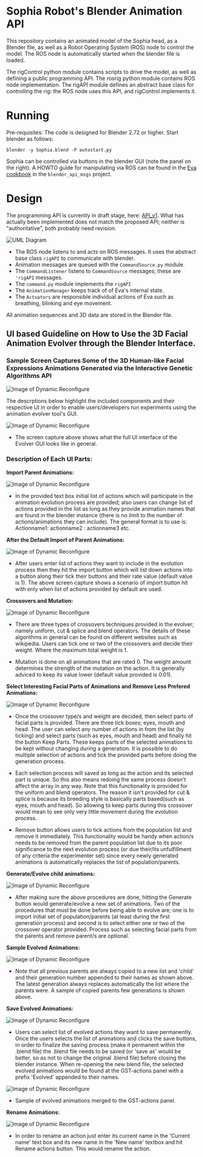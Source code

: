 # Sophia Robot's Blender Animation API #

This repository contains an animated model of the Sophia head, as a
Blender file, as well as a Robot Operating System (ROS) node to control
the model.  The ROS node is automatically started when the blender
file is loaded.

The rigControl python module contains scripts to drive the model, as
well as defining a public programming API.  The rosrig python module
contains ROS node implementation.  The rigAPI module defines an abstract
base class for controlling the rig: the ROS node uses this API, and
rigControl implements it.

# Running #

Pre-requisites: The code is designed for Blender 2.72 or higher.
Start blender as follows:
```
blender -y Sophia.blend -P autostart.py
```
Sophia can be controlled via buttons in the blender GUI (note the panel
on the right).  A HOWTO guide for manipulating via ROS can be found in
the [Eva
cookbook](https://github.com/hansonrobotics/blender_api_msgs/blob/master/cookbook.md)
in the `blender_api_msgs` project.


# Design #
The programming API is currently in draft stage, here: 
[API_v1](docs/API_v1.md). What has actually been implemented does not
match the proposed API; neither is "authoritative", both probably need
revision.

![UML Diagram](docs/evaEmoDesign.png)

* The ROS node listens to and acts on ROS messages.  It uses the
  abstract base class `rigAPI` to communicate with blender.
* Animation messages are queued with the `CommandSource.py` module.
* The `CommandListener` listens to `CommandSource` messages; these
  are `'rigAPI` messages.
* The `command.py` module implements the `rigAPI`
* The `AnimationManager` keeps track of of Eva's internal state.
* The `Actuators` are responsible individual actions of Eva such as
  breathing, blinking and eye movement.

All animation sequences and 3D data are stored in the Blender file.

## UI based Guideline on How to Use the 3D Facial Animation Evolver through the Blender Interface. 

### Sample Screen Captures Some of the 3D Human-like Facial Expressions Animations Generated via the Interactive Genetic Algorithms API
![Image of Dynamic Reconfigure](docs/IGA-based-Evolved-Expressions.png)


The descrptions below highlight the included components and their respective UI in order to enable users/developers run experiments using the animation evolver tool's GUI.
 
![Image of Dynamic Reconfigure](docs/Evolver_UI_Parts/Evolver_full_UI.png)
* The screen capture above shows what the full UI interface of the Evolver GUI looks like in general.

### Description of Each UI Parts:
 
**Import Parent Animations:**

![Image of Dynamic Reconfigure](docs/Evolver_UI_Parts/Import_UI.png)

* In the provided text box initial list of actions which will participate in the animation evolution process are provided; also users can change list of actions provided in the list as long as they provide animation names that are found in the blender instance (there is no limit to the number of actions/animations they can include).
The general format is to use is:
Actionname1: actionname2 : actionname3 etc. 
 
**After the Default Import of Parent Animations:**

![Image of Dynamic Reconfigure](docs/Evolver_UI_Parts/After_default_import_UI.png)
* After users enter list of actions they want to include in the evolution process then they hit the import button which will list down actions into a button along their tick their buttons and their rate value (default value is 1). 
The above screen capture shows a scenario of import button hit with only when list of actions provided by default are used.

**Crossovers and Mutation:**

![Image of Dynamic Reconfigure](docs/Evolver_UI_Parts/Crossovers_and_mutation_UI.png)

* There are three types of crossovers techniques provided in the evolver; namely uniform, cut & splice and blend operators. The details of these algorithms in general can be found on different websites such as wikipedia.
Users can tick one or two of the crossovers and decide their weight. Where the maximum total weight is 1.

* Mutation is done on all animations that are rated 0. The weight amount determines the strength of the mutation on the action. It is generally adviced to keep its value lower (default value provided is 0.01).
 
**Select Interesting Facial Parts of Animations and Remove Less Prefered Animations:**

![Image of Dynamic Reconfigure](docs/Evolver_UI_Parts/SelectParts_and_remove_UI.png)

* Once the crossover type/s and weight are decided, then select parts of facial parts is provided. 
There are three tick boxes; eyes, mouth and head. The user can select any number of actions in from the list (by ticking) and select parts (such as eyes, mouth and head) and finally hit the button Keep Parts.
These keeps parts of the selected animations to be kept without changing during a generation.
It is possible to do multiple selection of actions and tick the provided parts before doing the generation process.

* Each selection process will saved as long as the action and its selected part is unique. So this also means redoing the same process doesn't affect the array in any way.
Note that this functionality is provided for the uniform and blend operators. The reason it isn't provided for cut & splice is because its breeding style is basically parts based(such as eyes, mouth and head). So allowing to keep parts during this crossover would mean to see only very little movement during the evolution process.

* Remove button allows users to tick actions from the population list and remove it immediately. This functionality would be handy when action/s needs to be removed from the parent population list due to its poor significance to the next evolution process (or due their/its unfulfillment of any criteria the experimenter set) since every newly generated animations is automatically replaces the list of population/parents.

**Generate/Evolve child animations:**

![Image of Dynamic Reconfigure](docs/Evolver_UI_Parts/Generate_button_UI.png)

* After making sure the above procedures are done, hitting the Generate button would generate/evolve a new set of animations. 
Two of the procedures that must be done before being able to evolve are; one is to import initial set of population/parents (at least during the first generation process) and second is to select either one or two of the crossover operator provided. 
Process such as selecting facial parts from the parents and remove parent/s are optional.


**Sample Evolved Animations:**

![Image of Dynamic Reconfigure](docs/Evolver_UI_Parts/After_evolution_UI.png)

* Note that all previous parents are always copied to a new list and 'child' and their generation number appended to their names as shown above.
The latest generation always replaces automatically the list where the parents were. A sample of copied parents few generations is shown above.

**Save Evolved Animations:**

![Image of Dynamic Reconfigure](docs/Evolver_UI_Parts/Evolved_animations_UI.png)

* Users can select list of evolved actions they want to save permanently. Once the users selects the list of animations and clicks the save buttons, in order to finalize the saving process (make it permanent within the .blend file) the .blend file needs to be saved (or 'save as' would be better, so as not to change the original .blend file) before closing the blender instance. 
When re-opening the new blend file, the selected evolved animations would be found at the GST-actions panel with a prefix 'Evolved' appended to their names. 

![Image of Dynamic Reconfigure](docs/Evolver_UI_Parts/Evolved_animations_selected_UI.png)

* Sample of evolved animations merged to the GST-actions panel.

**Rename Animations:**

![Image of Dynamic Reconfigure](docs/Evolver_UI_Parts/Rename_actions_UI.png)

* In order to rename an action just enter its current name in the 'Current name' text box and its new name in the 'New name' textbox and hit Rename actions button. This would rename the action. 

